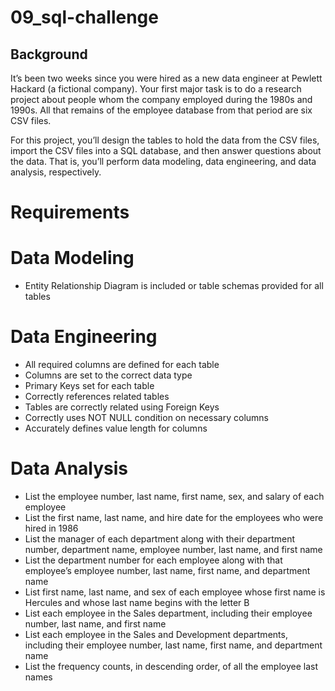 # 09_sql-challenge

## Background
It’s been two weeks since you were hired as a new data engineer at Pewlett Hackard (a fictional company). Your first major task is to do a research project about people whom the company employed during the 1980s and 1990s. All that remains of the employee database from that period are six CSV files.

For this project, you’ll design the tables to hold the data from the CSV files, import the CSV files into a SQL database, and then answer questions about the data. That is, you’ll perform data modeling, data engineering, and data analysis, respectively.

# Requirements

# Data Modeling
- Entity Relationship Diagram is included or table schemas provided for all tables

# Data Engineering
- All required columns are defined for each table
- Columns are set to the correct data type
- Primary Keys set for each table
- Correctly references related tables
- Tables are correctly related using Foreign Keys
- Correctly uses NOT NULL condition on necessary columns
- Accurately defines value length for columns

# Data Analysis
- List the employee number, last name, first name, sex, and salary of each employee
- List the first name, last name, and hire date for the employees who were hired in 1986
- List the manager of each department along with their department number, department name, employee number, last name, and first name
- List the department number for each employee along with that employee’s employee number, last name, first name, and department name
- List first name, last name, and sex of each employee whose first name is Hercules and whose last name begins with the letter B
- List each employee in the Sales department, including their employee number, last name, and first name
- List each employee in the Sales and Development departments, including their employee number, last name, first name, and department name
- List the frequency counts, in descending order, of all the employee last names
